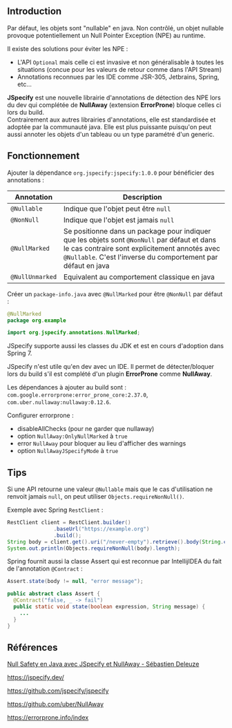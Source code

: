 ## Introduction

Par défaut, les objets sont "nullable" en java. Non contrôlé, un objet nullable provoque potentiellement un Null Pointer Exception (NPE) au runtime. 

Il existe des solutions pour éviter les NPE :
- L'API `Optional` mais celle ci est invasive et non généralisable à toutes les situations (concue pour les valeurs de retour comme dans l'API Stream)
- Annotations reconnues par les IDE comme JSR-305, Jetbrains, Spring, etc...

**JSpecify** est une nouvelle librairie d'annotations de détection des NPE lors du dev qui complétée de **NullAway** (extension **ErrorProne**) bloque celles ci lors du build. \
Contrairement aux autres librairies d'annotations, elle est standardisée et adoptée par la communauté java. Elle est plus puissante puisqu'on peut aussi annoter les objets d'un tableau ou un type paramétré d'un generic.  

## Fonctionnement

Ajouter la dépendance `org.jspecify:jspecify:1.0.0` pour bénéficier des annotations :

|Annotation|Description|
|----------|-----------|
|`@Nullable`|Indique que l'objet peut être `null`|
|`@NonNull`|Indique que l'objet est jamais `null`|
|`@NullMarked`|Se positionne dans un package pour indiquer que les objets sont `@NonNull` par défaut et dans le cas contraire sont explicitement annotés avec `@Nullable`. C'est l'inverse du comportement par défaut en java|
|`@NullUnmarked`|Equivalent au comportement classique en java| 

Créer un `package-info.java` avec `@NullMarked` pour être `@NonNull` par défaut :
```java
@NullMarked
package org.example

import org.jspecify.annotations.NullMarked;
```

JSpecify supporte aussi les classes du JDK et est en cours d'adoption dans Spring 7.

JSpecify n'est utile qu'en dev avec un IDE. Il permet de détecter/bloquer lors du build s'il est complété d'un plugin **ErrorProne** comme **NullAway**.

Les dépendances à ajouter au build sont : `com.google.errorprone:error_prone_core:2.37.0`, `com.uber.nullaway:nullaway:0.12.6`.

Configurer errorprone :
- disableAllChecks (pour ne garder que nullaway)
- option `NullAway:OnlyNullMarked` à `true`
- error `NullAway` pour bloquer au lieu d'afficher des warnings
- option `NullAwayJSpecifyMode` à `true`

## Tips

Si une API retourne une valeur `@Nullable` mais que le cas d'utilisation ne renvoit jamais `null`, on peut utiliser `Objects.requireNonNull()`.

Exemple avec Spring `RestClient` :
```java
RestClient client = RestClient.builder()
               .baseUrl("https://example.org")
               .build();
String body = client.get().uri("/never-empty").retrieve().body(String.class);
System.out.println(Objects.requireNonNull(body).length);
```

Spring fournit aussi la classe Assert qui est reconnue par IntellijIDEA du fait de l'annotation `@Contract` : 
```java
Assert.state(body != null, "error message");

public abstract class Assert {
  @Contract("false, _ -> fail")
  public static void state(boolean expression, String message) {
    ...
  }
}

```

## Références

[Null Safety en Java avec JSpecify et NullAway - Sébastien Deleuze](https://youtu.be/F_Qyo1cCpvY?si=2HmbZbeiBk9i2GfJ)

https://jspecify.dev/

https://github.com/jspecify/jspecify

https://github.com/uber/NullAway

https://errorprone.info/index

